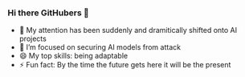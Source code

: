 ### Hi there GitHubers 👋

- 🔭 My attention has been suddenly and dramitically shifted onto AI projects
- 🌱 I’m focused on securing AI models from attack
- 😄 My top skills: being adaptable 
- ⚡ Fun fact: By the time the future gets here it will be the present 

<!--
**dewitt4/dewitt4** is a ✨ _special_ ✨ repository because its `README.md` (this file) appears on your GitHub profile.

Here are some ideas to get you started:

- 🔭 I’m currently working on ...
- 🌱 I’m currently learning ...
- 👯 I’m looking to collaborate on ...
- 🤔 I’m looking for help with ...
- 💬 Ask me about ...
- 📫 How to reach me: ...
- 😄 Pronouns: ...
- ⚡ Fun fact: ...
-->
